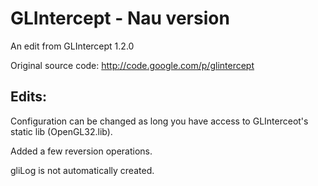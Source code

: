 GLIntercept - Nau version
===

An edit from GLIntercept 1.2.0

Original source code: http://code.google.com/p/glintercept

Edits:
---

Configuration can be changed as long you have access to GLInterceot's static lib (OpenGL32.lib).

Added a few reversion operations.

gliLog is not automatically created.
